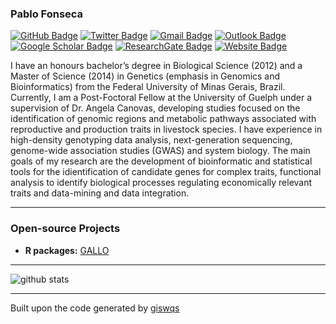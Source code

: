 ### Pablo Fonseca

[![GitHub Badge](https://img.shields.io/github/followers/pablobio?style=social)](https://github.com/pablobio)
[![Twitter Badge](https://img.shields.io/twitter/follow/pablo_bio?style=social)](https://twitter.com/pablo_bio)
[![Gmail Badge](https://img.shields.io/badge/-pablofonseca.bio@gmail.com-c14438?style=flat-square&logo=Gmail&logoColor=white&link=mailto:pablofonseca.bio@gmail.com)](mailto:pablofonseca.bio@gmail.com)
[![Outlook Badge](https://img.shields.io/badge/-pfonseca@uoguelph.ca-0078d4?style=flat-square&logo=microsoft-outlook&logoColor=white&link=mailto:pfonseca@uoguelph.ca)](mailto:pfonseca@uoguelph.ca)
[![Google Scholar Badge](https://img.shields.io/badge/Google-Scholar-lightgrey)](https://scholar.google.com/citations?user=1VUm8EIAAAAJ&hl=pt-BR)
[![ResearchGate Badge](https://img.shields.io/badge/Research-Gate-9cf)](https://www.researchgate.net/profile/Pablo_Fonseca2)
[![Website Badge](https://img.shields.io/badge/My-Website-red)](https://animalbiosciences.uoguelph.ca/abscpeople/pfonseca)

I have an honours bachelor’s degree in Biological Science (2012) and a Master of Science (2014) in Genetics (emphasis in Genomics and Bioinformatics) from the Federal University of Minas Gerais, Brazil. Currently, I am a Post-Foctoral Fellow at the University of Guelph under a supervision of Dr. Angela Canovas, developing studies focused on the identification of genomic regions and metabolic pathways associated with reproductive and production traits in livestock species. I have experience in high-density genotyping data analysis, next-generation sequencing, genome-wide association studies (GWAS) and system biology. The main goals of my research are the development of bioinformatic and statistical tools for the idientification of candidate genes for complex traits, functional analysis to identify biological processes regulating economically relevant traits and data-mining and data integration.

---

### Open-source Projects

- **R packages:** [GALLO](https://github.com/pablobio/GALLO)

---

![github stats](https://github-readme-stats.vercel.app/api?username=pablobio&show_icons=true)

---

Built upon the code generated by [giswqs](https://github.com/giswqs)
